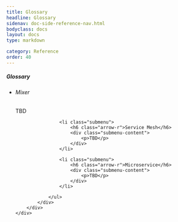 ```yaml
---
title: Glossary
headline: Glossary
sidenav: doc-side-reference-nav.html
bodyclass: docs
layout: docs
type: markdown

category: Reference
order: 40
---
```

<div class="container">
    <div class="row">
        <div class="col-md-11 nofloat center-block">
      <!-- Constrain readable sections to 9 unit wide columns for improved readability. -->
            <div class="col-md-9 glossary-container">
                <h5 class="glossary-title">Glossary</h5>
                <ul class="list-unstyled">
                    <li class="submenu">
                        <h6 class="arrow-r">Mixer</h6>
                        <div class="submenu-content">
                            <p>TBD</p>
                        </div>
                    </li>

                    <li class="submenu">
                        <h6 class="arrow-r">Service Mesh</h6>
                        <div class="submenu-content">
                            <p>TBD</p>
                        </div>
                    </li>

                    <li class="submenu">
                        <h6 class="arrow-r">Microservice</h6>
                        <div class="submenu-content">
                            <p>TBD</p>
                        </div>
                    </li>
                    
<!-- Words to add to the glossary

Service instance

Service version

Source - ?

Destination -- a fully-qualified hostname, some tags, a Load balancing policy, a Circuit breaker policy,
a Timeout policy, a Retry policy, a L7 fault injection policy, a L4 fault injection policy, and
"Custom policy implementations"

RouteRule - destination, MatchCondition, 0..N DestinationWeights, precedence

ProxyMeshConfig -- nothing

Load balancing policy -- ROUND_ROBIN|LEAST_CONN|RANDOM|Any

Circuit breaker policy -- Currently a bunch of threshold parameters, with a work item to support all Envoy capabilities

Timeout policy -- seconds (a double), plus a feature to let downstream service specify via a header (!?!), plus "custom"

Retry policy -- # of attempts, plus a feature to let downstream service specify via a header (!?!), plus "custom"

L7 fault injection policy -- Delay fault, Abort fault, plus some tags to trigger them on specific header patterns

L4 fault injection policy -- bandwidth Throttle, TCP terminate connection

MatchCondition -- source, (source) tags, TCP L4MatchAttributes, UDP L4MatchAttributes, "Set of HTTP match conditions"

DestinationWeight -- fully-qualified destination, tags, and weight (the sum of weights "across destination" should add up to 100). (Or do we mean RFC 2119 style "SHOULD" for "should)?

L4MatchAttributes just 0..N source and destination subnet strings, of the forms a.b.c.d and a.b.c.d/xx

HTTP match conditions -- This seems to be HTTP and gRPC headers ... the examples given are "uri", "scheme", "authority", and we
match them case-insensitive, and using exact|prefix|regexp format

Delay fault -- fixed or exponential delay. Fixed has a duration plus a % of requests to delay. Exponential has a "mean" (that I don't understand)

Abort fault -- A type plus % of requests to abort. The types are only HTTP, HTTP/2, gRPC. No TCP resets or TLS (?!?)

Istio Manager

Istio Mixer

Istio Proxy

Proxy Mesh

Upstream

CDS Cluster Discovery Service -- See https://lyft.github.io/envoy/docs/configuration/cluster_manager/cds.html?highlight=cds#cluster-discovery-service

SDS Service Discovery Service -- See https://lyft.github.io/envoy/docs/intro/arch_overview/service_discovery.html#arch-overview-service-discovery-sds

RDS Route Discovery Service -- See https://lyft.github.io/envoy/docs/configuration/http_conn_man/rds.html#route-discovery-service

-->
                </ul>
            </div>
        </div>
    </div>
</div>
